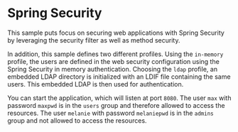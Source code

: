 # Spring Security

This sample puts focus on securing web applications with Spring Security by leveraging the security filter as well as
method security.

In addition, this sample defines two different profiles. Using the `in-memory` profile, the users are defined in the web
security configuration using the Spring Security in memory authentication. Choosing the `ldap` profile, an embedded LDAP
directory is initialized with an LDIF file containing the same users. This embedded LDAP is then used for
authentication.

You can start the application, which will listen at port `8080`. The user `max` with password `maxpwd` is in the `users`
group and therefore allowed to access the resources. The user `melanie` with password `melaniepwd` is in the `admins`
group and not allowed to access the resources.
